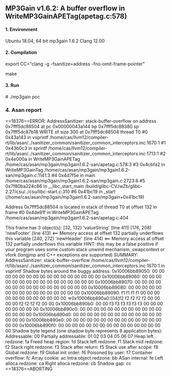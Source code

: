 ## MP3Gain v1.6.2: A buffer overflow in WriteMP3GainAPETag(apetag.c:578)

#### 1. Environment

Ubuntu 18.04, 64 bit
mp3gain 1.6.2
Clang 12.00

#### 2. Compilation

export CC="clang -g -fsanitize=address -fno-omit-frame-pointer"

make

#### 3. Run

\# ./mp3gain  poc

### 4. Asan report

==18376==ERROR: AddressSanitizer: stack-buffer-overflow on address 0x7fff5dc88504 at pc 0x00000043a144 bp 0x7fff5dc88380 sp 0x7fff5dc87b18
WRITE of size 300 at 0x7fff5dc88504 thread T0
    #0 0x43a143 in vsprintf /home/cas/llvm12/compiler-rt/lib/asan/../sanitizer_common/sanitizer_common_interceptors.inc:1670:1
    #1 0x43b0c3 in sprintf /home/cas/llvm12/compiler-rt/lib/asan/../sanitizer_common/sanitizer_common_interceptors.inc:1713:1
    #2 0x4e000a in WriteMP3GainAPETag /home/cas/asan/mp3gain/mp3gain1.6.2-san/apetag.c:578:3
    #3 0x4cbfa2 in WriteMP3GainTag /home/cas/asan/mp3gain/mp3gain1.6.2-san/mp3gain.c:1141:3
    #4 0x4d7f5e in main /home/cas/asan/mp3gain/mp3gain1.6.2-san/mp3gain.c:2723:6
    #5 0x7f80ba224c86 in __libc_start_main /build/glibc-CVJwZb/glibc-2.27/csu/../csu/libc-start.c:310
    #6 0x41bc19 in _start (/home/cas/asan/mp3gain/mp3gain1.6.2-san/mp3gain+0x41bc19)

Address 0x7fff5dc88504 is located in stack of thread T0 at offset 132 in frame
    #0 0x4de91f in WriteMP3GainAPETag /home/cas/asan/mp3gain/mp3gain1.6.2-san/apetag.c:404

This frame has 3 object(s):
    [32, 132) 'valueString' (line 411)
    [176, 208) 'newFooter' (line 413) <== Memory access at offset 132 partially underflows this variable
    [240, 272) 'newHeader' (line 414) <== Memory access at offset 132 partially underflows this variable
HINT: this may be a false positive if your program uses some custom stack unwind mechanism, swapcontext or vfork
      (longjmp and C++ exceptions *are* supported)
SUMMARY: AddressSanitizer: stack-buffer-overflow /home/cas/llvm12/compiler-rt/lib/asan/../sanitizer_common/sanitizer_common_interceptors.inc:1670:1 in vsprintf
Shadow bytes around the buggy address:
  0x10006bb89050: 00 00 00 00 00 00 00 00 00 00 00 00 00 00 00 00
  0x10006bb89060: 00 00 00 00 00 00 00 00 00 00 00 00 00 00 00 00
  0x10006bb89070: 00 00 00 00 00 00 00 00 00 00 00 00 00 00 00 00
  0x10006bb89080: 00 00 00 00 00 00 00 00 00 00 00 00 00 00 00 00
  0x10006bb89090: f1 f1 f1 f1 00 00 00 00 00 00 00 00 00 00 00 00
=>0x10006bb890a0:[04]f2 f2 f2 f2 f2 00 00 00 00 f2 f2 f2 f2 00 00
  0x10006bb890b0: 00 00 f3 f3 f3 f3 f3 f3 00 00 00 00 00 00 00 00
  0x10006bb890c0: 00 00 00 00 00 00 00 00 00 00 00 00 00 00 00 00
  0x10006bb890d0: 00 00 00 00 00 00 00 00 00 00 00 00 00 00 00 00
  0x10006bb890e0: 00 00 00 00 00 00 00 00 00 00 00 00 00 00 00 00
  0x10006bb890f0: 00 00 00 00 00 00 00 00 00 00 00 00 00 00 00 00
Shadow byte legend (one shadow byte represents 8 application bytes):
  Addressable:           00
  Partially addressable: 01 02 03 04 05 06 07 
  Heap left redzone:       fa
  Freed heap region:       fd
  Stack left redzone:      f1
  Stack mid redzone:       f2
  Stack right redzone:     f3
  Stack after return:      f5
  Stack use after scope:   f8
  Global redzone:          f9
  Global init order:       f6
  Poisoned by user:        f7
  Container overflow:      fc
  Array cookie:            ac
  Intra object redzone:    bb
  ASan internal:           fe
  Left alloca redzone:     ca
  Right alloca redzone:    cb
  Shadow gap:              cc
==18376==ABORTING
